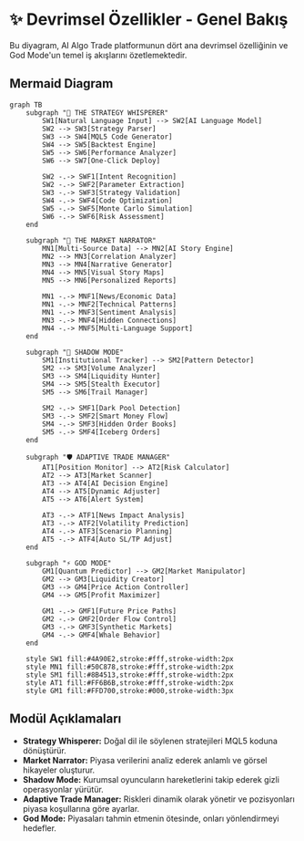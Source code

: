 # ✨ Devrimsel Özellikler - Genel Bakış

Bu diyagram, AI Algo Trade platformunun dört ana devrimsel özelliğinin ve God Mode'un temel iş akışlarını özetlemektedir.

## Mermaid Diagram

```mermaid
graph TB
    subgraph "🧠 THE STRATEGY WHISPERER"
        SW1[Natural Language Input] --> SW2[AI Language Model]
        SW2 --> SW3[Strategy Parser]
        SW3 --> SW4[MQL5 Code Generator]
        SW4 --> SW5[Backtest Engine]
        SW5 --> SW6[Performance Analyzer]
        SW6 --> SW7[One-Click Deploy]
        
        SW2 -.-> SWF1[Intent Recognition]
        SW2 -.-> SWF2[Parameter Extraction]
        SW3 -.-> SWF3[Strategy Validation]
        SW4 -.-> SWF4[Code Optimization]
        SW5 -.-> SWF5[Monte Carlo Simulation]
        SW6 -.-> SWF6[Risk Assessment]
    end
    
    subgraph "📖 THE MARKET NARRATOR"
        MN1[Multi-Source Data] --> MN2[AI Story Engine]
        MN2 --> MN3[Correlation Analyzer]
        MN3 --> MN4[Narrative Generator]
        MN4 --> MN5[Visual Story Maps]
        MN5 --> MN6[Personalized Reports]
        
        MN1 -.-> MNF1[News/Economic Data]
        MN1 -.-> MNF2[Technical Patterns]
        MN1 -.-> MNF3[Sentiment Analysis]
        MN3 -.-> MNF4[Hidden Connections]
        MN4 -.-> MNF5[Multi-Language Support]
    end
    
    subgraph "🥷 SHADOW MODE"
        SM1[Institutional Tracker] --> SM2[Pattern Detector]
        SM2 --> SM3[Volume Analyzer]
        SM3 --> SM4[Liquidity Hunter]
        SM4 --> SM5[Stealth Executor]
        SM5 --> SM6[Trail Manager]
        
        SM2 -.-> SMF1[Dark Pool Detection]
        SM3 -.-> SMF2[Smart Money Flow]
        SM4 -.-> SMF3[Hidden Order Books]
        SM5 -.-> SMF4[Iceberg Orders]
    end
    
    subgraph "🛡️ ADAPTIVE TRADE MANAGER"
        AT1[Position Monitor] --> AT2[Risk Calculator]
        AT2 --> AT3[Market Scanner]
        AT3 --> AT4[AI Decision Engine]
        AT4 --> AT5[Dynamic Adjuster]
        AT5 --> AT6[Alert System]
        
        AT3 -.-> ATF1[News Impact Analysis]
        AT3 -.-> ATF2[Volatility Prediction]
        AT4 -.-> ATF3[Scenario Planning]
        AT5 -.-> ATF4[Auto SL/TP Adjust]
    end
    
    subgraph "⚡ GOD MODE"
        GM1[Quantum Predictor] --> GM2[Market Manipulator]
        GM2 --> GM3[Liquidity Creator]
        GM3 --> GM4[Price Action Controller]
        GM4 --> GM5[Profit Maximizer]
        
        GM1 -.-> GMF1[Future Price Paths]
        GM2 -.-> GMF2[Order Flow Control]
        GM3 -.-> GMF3[Synthetic Markets]
        GM4 -.-> GMF4[Whale Behavior]
    end
    
    style SW1 fill:#4A90E2,stroke:#fff,stroke-width:2px
    style MN1 fill:#50C878,stroke:#fff,stroke-width:2px
    style SM1 fill:#8B4513,stroke:#fff,stroke-width:2px
    style AT1 fill:#FF6B6B,stroke:#fff,stroke-width:2px
    style GM1 fill:#FFD700,stroke:#000,stroke-width:3px
```

## Modül Açıklamaları
- **Strategy Whisperer:** Doğal dil ile söylenen stratejileri MQL5 koduna dönüştürür.
- **Market Narrator:** Piyasa verilerini analiz ederek anlamlı ve görsel hikayeler oluşturur.
- **Shadow Mode:** Kurumsal oyuncuların hareketlerini takip ederek gizli operasyonlar yürütür.
- **Adaptive Trade Manager:** Riskleri dinamik olarak yönetir ve pozisyonları piyasa koşullarına göre ayarlar.
- **God Mode:** Piyasaları tahmin etmenin ötesinde, onları yönlendirmeyi hedefler. 